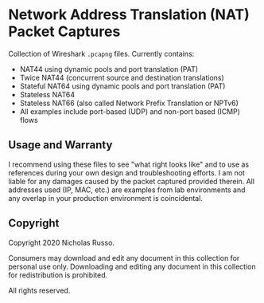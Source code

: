# Network Address Translation (NAT) Packet Captures
Collection of Wireshark `.pcapng` files. Currently contains:
  - NAT44 using dynamic pools and port translation (PAT)
  - Twice NAT44 (concurrent source and destination translations)
  - Stateful NAT64 using dynamic pools and port translation (PAT)
  - Stateless NAT64
  - Stateless NAT66 (also called Network Prefix Translation or NPTv6)
  - All examples include port-based (UDP) and non-port based (ICMP) flows

## Usage and Warranty
I recommend using these files to see "what right looks like" and to use
as references during your own design and troubleshooting efforts. I am
not liable for any damages caused by the packet captured provided therein.
All addresses used (IP, MAC, etc.) are examples from lab environments
and any overlap in your production environment is coincidental.

## Copyright
Copyright 2020 Nicholas Russo.

Consumers may download and edit any document in this collection for personal
use only. Downloading and editing any document in this collection for
redistribution is prohibited.

All rights reserved.
